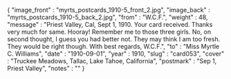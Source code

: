 {
  "image_front" : "myrts_postcards_1910-5_front_2.jpg",
  "image_back" : "myrts_postcards_1910-5_back_2.jpg",
  "from" : "W.C.F.",
  "weight" : 48,
  "message" : "Priest Valley, Cal, Sept 1, 1910. Your card received. Thanks very much for same. Hooray! Remember me to those three girls. No, on second thought, I guess you had better not. They may think I am too fresh. They would be right though. With best regards, W.C.F.",
  "to" : "Miss Myrtle C. Williams",
  "date" : "1910-09-01",
  "year" : 1910,
  "slug" : "card053",
  "cover" : "Truckee Meadows, Tallac, Lake Tahoe, California",
  "postmark" : "Sep 1, Priest Valley",
  "notes" : ""
}
